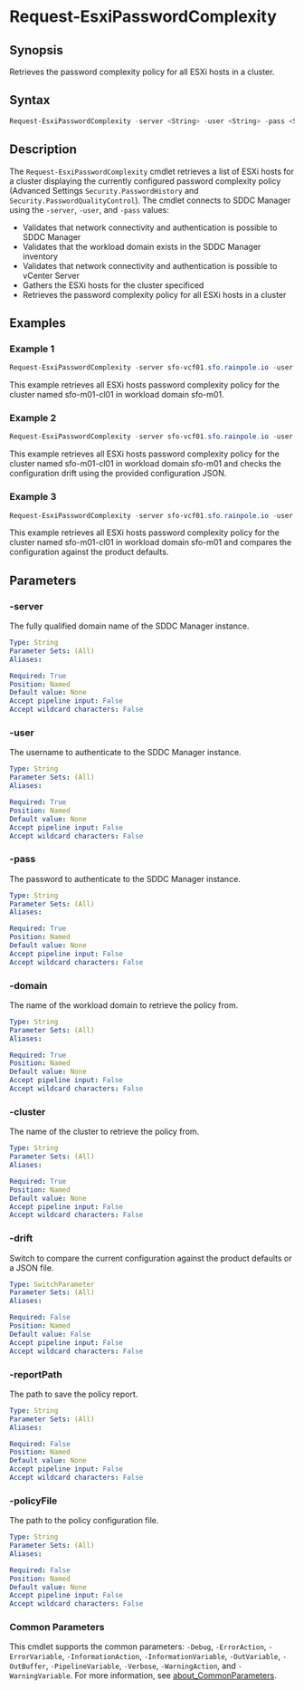 # Request-EsxiPasswordComplexity

## Synopsis

Retrieves the password complexity policy for all ESXi hosts in a cluster.

## Syntax

```powershell
Request-EsxiPasswordComplexity -server <String> -user <String> -pass <String> -domain <String> -cluster <String> [-drift] [-reportPath <String>] [-policyFile <String>] [<CommonParameters>]
```

## Description

The `Request-EsxiPasswordComplexity` cmdlet retrieves a list of ESXi hosts for a cluster displaying the currently configured password complexity policy (Advanced Settings `Security.PasswordHistory` and `Security.PasswordQualityControl`).
The cmdlet connects to SDDC Manager using the `-server`, `-user`, and `-pass` values:

- Validates that network connectivity and authentication is possible to SDDC Manager
- Validates that the workload domain exists in the SDDC Manager inventory
- Validates that network connectivity and authentication is possible to vCenter Server
- Gathers the ESXi hosts for the cluster specificed
- Retrieves the password complexity policy for all ESXi hosts in a cluster

## Examples

### Example 1

```powershell
Request-EsxiPasswordComplexity -server sfo-vcf01.sfo.rainpole.io -user admin@local -pass VMw@re1!VMw@re1! -domain sfo-m01 -cluster sfo-m01-cl01
```

This example retrieves all ESXi hosts password complexity policy for the cluster named sfo-m01-cl01 in workload domain sfo-m01.

### Example 2

```powershell
Request-EsxiPasswordComplexity -server sfo-vcf01.sfo.rainpole.io -user admin@local -pass VMw@re1!VMw@re1! -domain sfo-m01 -cluster sfo-m01-cl01 -drift -reportPath "F:\Reporting" -policyFile "passwordPolicyConfig.json"
```

This example retrieves all ESXi hosts password complexity policy for the cluster named sfo-m01-cl01 in workload domain sfo-m01 and checks the configuration drift using the provided configuration JSON.

### Example 3

```powershell
Request-EsxiPasswordComplexity -server sfo-vcf01.sfo.rainpole.io -user admin@local -pass VMw@re1!VMw@re1! -domain sfo-m01 -cluster sfo-m01-cl01 -drift
```

This example retrieves all ESXi hosts password complexity policy for the cluster named sfo-m01-cl01 in workload domain sfo-m01 and compares the configuration against the product defaults.

## Parameters

### -server

The fully qualified domain name of the SDDC Manager instance.

```yaml
Type: String
Parameter Sets: (All)
Aliases:

Required: True
Position: Named
Default value: None
Accept pipeline input: False
Accept wildcard characters: False
```

### -user

The username to authenticate to the SDDC Manager instance.

```yaml
Type: String
Parameter Sets: (All)
Aliases:

Required: True
Position: Named
Default value: None
Accept pipeline input: False
Accept wildcard characters: False
```

### -pass

The password to authenticate to the SDDC Manager instance.

```yaml
Type: String
Parameter Sets: (All)
Aliases:

Required: True
Position: Named
Default value: None
Accept pipeline input: False
Accept wildcard characters: False
```

### -domain

The name of the workload domain to retrieve the policy from.

```yaml
Type: String
Parameter Sets: (All)
Aliases:

Required: True
Position: Named
Default value: None
Accept pipeline input: False
Accept wildcard characters: False
```

### -cluster

The name of the cluster to retrieve the policy from.

```yaml
Type: String
Parameter Sets: (All)
Aliases:

Required: True
Position: Named
Default value: None
Accept pipeline input: False
Accept wildcard characters: False
```

### -drift

Switch to compare the current configuration against the product defaults or a JSON file.

```yaml
Type: SwitchParameter
Parameter Sets: (All)
Aliases:

Required: False
Position: Named
Default value: False
Accept pipeline input: False
Accept wildcard characters: False
```

### -reportPath

The path to save the policy report.

```yaml
Type: String
Parameter Sets: (All)
Aliases:

Required: False
Position: Named
Default value: None
Accept pipeline input: False
Accept wildcard characters: False
```

### -policyFile

The path to the policy configuration file.

```yaml
Type: String
Parameter Sets: (All)
Aliases:

Required: False
Position: Named
Default value: None
Accept pipeline input: False
Accept wildcard characters: False
```

### Common Parameters

This cmdlet supports the common parameters: `-Debug`, `-ErrorAction`, `-ErrorVariable`, `-InformationAction`, `-InformationVariable`, `-OutVariable`, `-OutBuffer`, `-PipelineVariable`, `-Verbose`, `-WarningAction`, and `-WarningVariable`. For more information, see [about_CommonParameters](http://go.microsoft.com/fwlink/?LinkID=113216).
